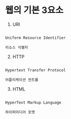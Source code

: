 # 웹의 기본 3요소

1. URI

```

Uniform Resource Identifier

리소스 식별자

```

2. HTTP

```

Hypertext Transfer Protocol

어플리케이션 컨트롤

```

3. HTML

```

HyperText Markup Language

하이퍼미디어 포맷

```